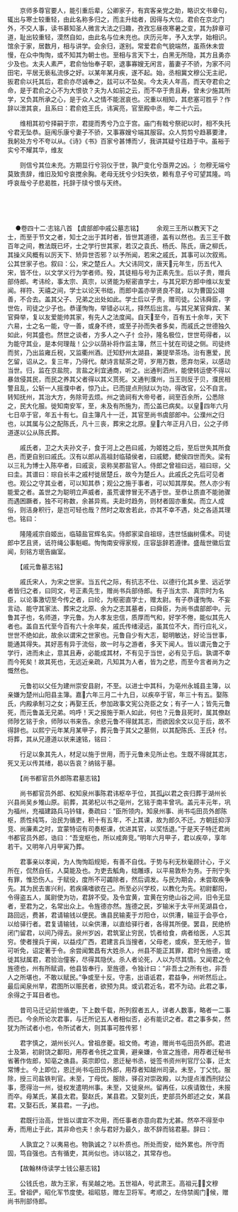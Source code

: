 <!-- { "loadSidebar": true } -->
　　京师多尊官要人，能引重后辈，公卿家子，有宾客亲党之助，略识文书章句，辄出与寒士较重轻，由此名称多归之，而主升绌者，因得与大位。君俞在京北门外，不交人事，读书慕知圣人微言大法之归趣，孜孜忘昼夜寒暑之变，其为辞章可道，耻出较重轻，漠然自如，由此名与位未充也。庆历元年，予入太学，始相识。馆余于家，居数月，相与讲学。会余归，遂别。常爱君俞气貌端然，虽燕休未尝慢，在众中恂恂，或不知其为朝士也。至相与言天下士，白黑无所隐，其方且勇亦少及也。太夫人素严，君俞怡怡奉子职，退事寡嫂无闲言，蓄妻子不骄，为家不问田宅，平居无亵私流侈之好。以某年某月疾，遂不起。始，丞相冀文穆公无主祀，扳君俞以托其后，君俞亦尽诚奉之，兹可以不坠矣。今太夫人年高，而天夺君俞之命，是于君俞之心不为大恨欤？夫为人如前之云，而不卒于贵且寿，曾未少施其所学，又负其所承之心，是于众人之情不能泯哀也。况重以相知，其悲塞可胜乎？作辞以泄其哀，且系曰：君俞姓王氏，讳寅亮，官至殿中丞，年二十六云。

　　维相其初兮择嗣于宗，君提而秀兮乃立于宫。庙门有戟兮祭祀以时，相不失托兮君无坠恭。庭闱乐康兮妻子不骄，又事寡嫂兮端其服容。众人剪剪兮趋慕要津，我躬处方兮不夸以从。《诗》《书》百家兮甚博而ゾ，我讲其疑兮往趋于中。虽裕于实兮不耀其华，维友

　　则信兮其位未充。方期显行兮羽仪于世，孰尸变化兮亟畀之凶。氵勿穆无端兮莫致责辞，维旧及知兮哀搅余胸。老母无抚兮少妇失依，赖有息子兮可望其隆。呜呼哀哉兮子悲曷胜，托辞于牍兮恨与天终。 
　

　




　

　
●卷四十二·志铭八首
【虞部郎中戚公墓志铭】
　　余观三王所以教天下之士，而至于节文之者，知士之出于其时者，皆世其道德，盖有以然也。去三王千数百年之间，教法既已坏，士之学行世其家，若汉之袁氏、杨氏、陈氏，唐之柳氏，其操义风概有以厉天下、矫异世否邪？以予所闻，若宋之戚氏，其事可以次叙焉。公其世家子也。叙曰：公，宋之楚丘人。大父讳同文，唐天元年生，历五代入宋，皆不仕，以文学义行为学者师。殁，其徒相与号为正素先生。后以子贵，赠兵部侍郎。考讳纶，事太宗、真宗，以贤能为枢密直学士，与其兄职方郎中维以友爱闻。祥符、天禧之间，学士以论天书绌，而郎中盖亦举贤良不就，以为曹国公翊善，不合去。盖其父子、兄弟之出处如此。学士后以子贵，赠司徒。公讳舜臣，字世佐，司徒之少子也。恭谨恂恂，举错必以礼，择然后出言。与其兄某官舜宾、某官舜举，复以友爱能帅其家，有先人之法度闻。自天至今，百有五十余年，天下六易，士之名一能，守一善，或身不终，或至子孙而失者多矣，而戚氏之世德独久如此，何其盛也。然世之谈者，方多人之へ子忄佥孙，隆名极位，世世苟得者，以为能守其业，是本何理哉！公少以荫补将作监主簿，然三十犹在司徒之侧。司徒终而贫，乃出监雍丘税，又监衢州酒。迁知舒州太湖县，兼提举茶场。治有惠爱，民乞留，诏从之。复三年，乃得代。献诗言赋茶之苛，岁用万数，愿弃勿采，以感动当世。归，监在京盐院，言盐之利宜通商，听之。出通判泗州，能使转运使不得以暴敛侵其民，而民之养其父者得以其义贳死。又通判濮州，当王则反于贝，濮民相警且乱，公斩一人摇濮中者，惊乃止。已而提点刑狱以为功，得改官，公不自言。转知抚州，其治大方，务除苛去烦。州之诡祠有大帝号者，祠至百余所，公悉除之，民大化服。徙知南安军，至，未及有所施为，而公盖已病矣。以皇四年六月七日卒于官，年五十有七。自主簿凡十一迁，其官至尚书虞部郎中。公濮州之归也，以其属与公之配陈氏，凡十三丧，葬宋之北原。皇六年正月八日，公之子师道遂以公从陈氏葬。

　　戚氏者，卫之大夫孙文子，食于河上之邑曰戚，为姬姓之后，至后世失其所食邑，而更自别曰戚氏。汉有以郎从高祖封临辕侯者，曰戚鳃，鳃侯四世而失。梁有以三礼为博士入陈卒者，曰戚衮，衮称吴郡盐官人。侍郎之曾祖曰远，祖曰琮，父曰圭。其谱曰：琮自长丰之戚村徙居楚丘，故今为楚丘人。此戚氏之先后可见者也。观公之守其业者，可以知其恭；观公之施于事者，可以知其厚矣。然人亦少有能爱之者。盖世之为聪明立声威者，虽荒谖悖冒无不遇于世。至恭让质直不能驰骤而遇困蹶者，独不可称数，余甚异焉。夫赴时趋务，则材者固亦重矣。而立人成俗，则洁身积行，是岂可轻也哉？然时之取舍若此，亦其不幸不遇，处之各适其理也。铭曰：

　　隆隆戚宗自姬出，临辕盐官辉名实。侍郎家梁自祖琮，违世恬幽树儒术。司徒郎中艺且贤，诋符绳公事魁崛。恂恂南安得家规，庄容毖辞若遵律。盛哉世徽后宜闻，刻铭方珉告幽室。

　　【戚元鲁墓志铭】

　　戚氏宋人，为宋之世家。当五代之际，有抗志不仕、以德行化其乡里、远近学者皆归之者，曰同文，号正素先生，赠尚书兵部侍郎。有子当太宗、真宗时为名臣，以论事激切至今传之者，曰纶，为枢密直学士，赠太尉。有子恭谨恂恂、不妄言动、能守其家法、葬宋之北原、余为之志其墓者，曰舜臣，为尚书虞部郎中。元鲁其子也，名师道，字元鲁。为人孝友忠信，质厚而气和，好学不倦，能似其先人者也。盖自五代至今百有六十余年矣，戚氏传绪浸远，虽其位不大，而行应礼义，世世不绝如此，故余以谓宋之世家也。元鲁自少有大志，聪明敏达，好论当世事，能通其得失。其好恶有异于流俗，故一时与之游者，多天下闻人。皆以谓元鲁之于学行，进而未止，意其且寿，必能成其材，不有见于当世，必有见于后。孰谓不幸而今死矣！故其死也，无远近亲疏，凡知其为人者，皆为之悲，而至今言者尚为之慨然也。

　　元鲁初以父任为建州崇安县尉，不至。以进士中其科，为亳州永城县主簿，以亲嫌为楚州山阳县主簿。嘉六年三月二十九日，以疾卒于官，年三十有五。娶陈氏，内殿承制习之女；再娶王氏，参加政事文宪公尧臣之女；有子一人；皆先元鲁死，而元鲁盖无兄弟。呜呼！天之报施于斯人如此，何也？元鲁且死时，属其僚赵师陟乞铭于余，师陟以书来告。余悲元鲁不得就其志，而欲因余文以见于后，故不得辞也。以熙宁元年某月某甲子，葬元鲁于其父之墓侧，以其配陈氏、王氏衤付。将葬，其从兄遵道以状来速铭，铭曰：

　　行足以象其先人，材足以施于世用，而于元鲁未见所止也。生既不得就其志，死又无以传其绪，曷以告哀？纳铭于墓。

　　【尚书都官员外郎陈君墓志铭】

　　尚书都官员外郎、权知泉州事陈君讳枢卒于位，其孤以君之丧归葬于湖州长兴县尚吴乡雉山原。前葬，其弟杞以书之亳州，乞铭于南丰曾巩。盖元丰元年，巩为福州，充福建路兵马钤辖，奏疏曰：“臣所领内，知泉州事、尚书屯田员外郎陈枢，质性纯笃，治民为循吏，积十有五年，不上其课，故为郎久不迁。方朝廷抑浮竞、尚廉素之时，宜蒙特诏有司奏枢课，优进其官，以奖恬退。”于是天子特迁君尚书都官员外郎，诰曰：“吾宠枢也，所以戒奔竞。”明年六月甲子，君以疾卒，享年若干。又明年八月甲寅乃葬。

　　君事亲以孝闻，为人恂恂蹈规矩，有善不自伐。于势与利无秋毫顾计心，于义所在，侃然自任，人莫能及也。为吏去觚角，绌雕琢，以平易敦朴为务。于刑宁失有罪，惟恐伤人。于赋役，度所不可蠲除者，然后调发。与民为期会，未尝取疾争先。其为民去害兴利，若疾痛嗜欲在己。所至必兴学校，以教化为先。初尉鄱阳，令得盗五人，属尉使为功，君辞不受。及令宜黄，宜黄在穷绝山谷之间，旧令无显者，至君为之，名常出众上。令旌德亦然。旌德之民，岁输米于太平州芜湖县仓，路回远，费甚，君请输钱以便民。谯县民输麦于ガ阳仓，以供漕，输豆于会亭仓，以给驿行者。君复请输钱，以籴供漕，以直给驿行者，各得其所便。罢县，民绝桥闭门留君，以间乃得去。泉州岁凶，君筑室止穷民，饥者给食，病者给医，人忘其穷。使者搜兵于闽，以益戍广西，君建言兵当搜者，父母老，或疾，至无他子，皆可听免，诏定著于令。余尝闻繁昌有大姓杀人，州县不能正其罪，君时令旌德，或徙其狱属君，君验治僮客，尽得其隐伏。杀人者论死，人以为尽其情。又闻君之令旌德也，州有所赋调，他县皆奉行，至旌德，令独计曰：“非吾土之所有也，非吾人之所堪也，不敢以赋民。”争或至十反。守恚，出语诋君，君益争，州听然后止。最后闻泉州旱，君图所以赈民者，欲预为具。或讥君近名，君不为动。此君之事，余得之于耳目者也。

　　昔司马迁记前世循吏，下上数千载，所列叙者五人，详者人数事，略者一二事而已。今余所论次君事，与迁所记五人者相似否，必有能识之者。君之事多矣，然犹为所试者小也，令所试者大，则其事可胜传邪！

　　君字慎之，湖州长兴人。曾祖彦夔。祖文倚。考迪，赠尚书屯田员外郎。君进士及第，初尉饶之鄱阳，用荐者令抚之宜黄，避亲嫌，令宣之旌德，用荐者迁秘书省著作佐郎，知亳之谯县。英宗即位，恩迁秘书丞，徙签书资州判官厅公事，迁太常博士。今上即位，恩迁尚书屯田员外郎，用荐者知越州司录。未至，丁父忧。服除，授三司盐铁判官。未至，丁母忧。服除，驿召对崇政殿，以为提点淮西刑狱公事，愿得治一州，徙权发遣明州事。未至，又徙泉州。留再任，以疾请致仕，未报而卒。母某氏，某县太君。娶赵氏，某县君。又娶刘氏，吏部员外郎述之女，某县君。又娶石氏，某县君。一子也。

　　君既行治高，世皆以谓宜不次用，而任事者亦意向君为尤甚。然卒不得至中寿，而用止于此，其非命也夫！余与君好为最久，故不辞而铭君墓。辞曰：

　　人孰宜之？以夷易也。物孰诚之？以朴质也。所处而安，绌外累也。所守而固，笃自强也。古有循吏，其尚似也。诗以铭之，其常存也。

　　【故翰林侍读学士钱公墓志铭】

　　公钱氏也，故为王家，有吴越之地。五世祖Α，号武肃王。高祖元，文穆王。曾祖俨，昭化军节度使。祖昭慈，赠左卫将军。考顺之，左侍禁阁门候，赠尚书刑部侍郎。

